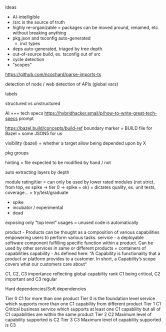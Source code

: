 Ideas
- AI-intelligible
- /src is the source of truth
- highly re-organizable = packages can be moved around, renamed, etc. without breaking anything
- pkg.json and tsconfig auto-generated
  - incl types
- deps auto-generated, triaged by tree depth
- out-of-source build, ex. tsconfig out of src
- cycle detection
- "scopes"


https://github.com/ncochard/parse-imports-ts

detection of node / web
detection of APIs (global vars)

labels

structured vs unstructured

AI
+++ tech specs https://hybridhacker.email/p/how-to-write-great-tech-specs
prompt


https://bazel.build/concepts/build-ref
boundary marker
= BUILD file for Bazel
= some JSON5 for us

visibility (bazel) = whether a target allow being depended upon by X

pkg groups

hinting
= file expected to be modified by hand / not


auto extracting layers by depth


module rating/tier
= can only be used by lower rated modules (not strict, from top, ex spike -> tier 0 -> spike = ok)
= dictates quality, ex. unit tests, coverage...
= try/test/graduate
- spike
- incubator / experimental
- dead


exposing only "top level" usages
= unused code is automatically



product - Products can be thought as a composition of various capabilities empowering users to perform various tasks.
service - a deployable software component fulfilling specific function within a product. Can be used by other services in same or different products
  = containers of capabilities
capability - As defined here: “A Capability is functionality that a product or platform provides to a customer. In short, a Capability’s scope covers what our customers care about“

C1, C2, C3 importance reflecting global capability rank C1 being critical, C2 important and C3 regular

Hard dependencies/Soft dependencies

Tier 0 C1 for more than one product Tier 0 is the foundation level
service which supports more
than one C1 capability from
different product
Tier 1 C1 Critical business service which
supports at least one C1
capability but all of C1
capabilities are within the same
product
Tier 2 C2 Maximum level of capability
supported is C2
Tier 3 C3 Maximum level of capability
supported is C3
